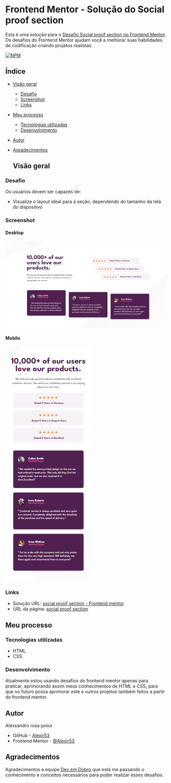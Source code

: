 # Frontend Mentor - Solução do Social proof section

Esta é uma solução para o [Desafio Social proof section no Frontend Mentor](https://www.frontendmentor.io/challenges/social-proof-section-6e0qTv_bA). Os desafios do Frontend Mentor ajudam você a melhorar suas habilidades de codificação criando projetos realistas.

[![NPM](https://img.shields.io/github/license/Alexjr53/3-column-preview-card-component)](https://github.com/Alexjr53/Profile-card-component/blob/main/LICENSE)

## Índice

- [Visão geral](#visão-geral)
  - [Desafio](#desafio)
  - [Screenshot](#screenshot)
  - [Links](#links)
- [Meu processo](#meu-processo)
  - [Tecnologias utilizadas](#tecnologias-utilizadas)
  - [Desenvolvimento](#desenvolvimento)
- [Autor](#autor)
- [Agradecimentos](#agradecimentos)

  ## Visão geral

### Desafio

Os usuários devem ser capazes de:

- Visualize o layout ideal para a seção, dependendo do tamanho da tela do dispositivo

### Screenshot
#### Desktop
![social proof section](src/images/screenshot-desktop.png)

#### Mobile
![social proof section](src/images/screenshot-mobile.png)

### Links

- Solução URL: [social proof section - Frontend mentor](https://www.frontendmentor.io/solutions/social-proof-section-F0UkttKoKD)
- URL da página: [social proof section](https://alexjr53.github.io/social-proof-section/) 

## Meu processo

### Tecnologias utilizadas

- HTML
- CSS

### Desenvolvimento

Atualmente estou usando desafios do frontend mentor apenas para praticar, aprimorando assim meus conhecimentos de HTML e CSS, para que no futuro possa aprimorar este e outros projetos também feitos a partir do frontend mentor.

## Autor
Alexsandro rosa junior

- GitHub - [Alexjr53](https://github.com/Alexjr53)
- Frontend Mentor - [@Alexjr53](https://www.frontendmentor.io/profile/Alexjr53)

## Agradecimentos
Agradecimentos a equipe [Dev em Dobro](https://www.instagram.com/devemdobro/) que está me passando o conhecimento e conceitos necessários para poder realizar esses desafios.
